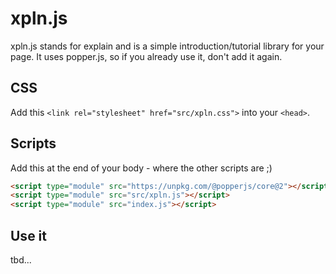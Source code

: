 # xpln.js

xpln.js stands for explain and is a simple introduction/tutorial library for your page.
It uses popper.js, so if you already use it, don't add it again.

## CSS
Add this `<link rel="stylesheet" href="src/xpln.css">` into your `<head>`.

## Scripts
Add this at the end of your body - where the other scripts are ;)
```html
<script type="module" src="https://unpkg.com/@popperjs/core@2"></script>
<script type="module" src="src/xpln.js"></script>
<script type="module" src="index.js"></script>
```

## Use it
 tbd...